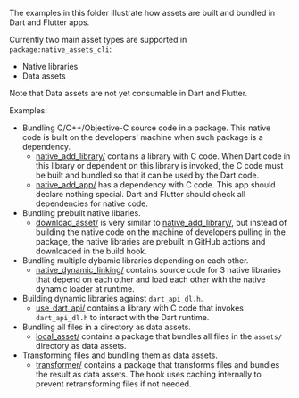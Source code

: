 The examples in this folder illustrate how assets are built and bundled in Dart
and Flutter apps.

Currently two main asset types are supported in `package:native_assets_cli`:
  * Native libraries
  * Data assets

Note that Data assets are not yet consumable in Dart and Flutter.

Examples:

* Bundling C/C++/Objective-C source code in a package. This native code is built on the developers' machine when such package is a dependency.
  * [native_add_library/](native_add_library/) contains a library with C code.
    When Dart code in this library or dependent on this library is invoked, the
    C code must be built and bundled so that it can be used by the Dart code.
  * [native_add_app/](native_add_app/) has a dependency with C code.
    This app should declare nothing special. Dart and Flutter should check
    all dependencies for native code.
* Bundling prebuilt native libaries.
  * [download_asset/](download_asset/) is very similar to
    [native_add_library/](native_add_library/), but instead of building the
    native code on the machine of developers pulling in the package, the native
    libraries are prebuilt in GitHub actions and downloaded in the build hook.
* Bundling multiple dybamic libraries depending on each other.
  * [native_dynamic_linking/](native_dynamic_linking/) contains source code for
    3 native libraries that depend on each other and load each other with the
    native dynamic loader at runtime.
* Building dynamic libraries against `dart_api_dl.h`.
  * [use_dart_api/](use_dart_api/) contains a library with C code that invokes
    `dart_api_dl.h` to interact with the Dart runtime.
* Bundling all files in a directory as data assets.
  * [local_asset/](local_asset/) contains a package that bundles all files in
    the `assets/` directory as data assets.
* Transforming files and bundling them as data assets.
  * [transformer/](../../../native_assets_builder/test_data/transformer/README.md)
    contains a package that transforms files and bundles the result as data
    assets. The hook uses caching internally to prevent retransforming files if
    not needed.

